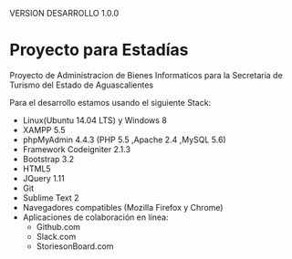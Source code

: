 VERSION DESARROLLO
1.0.0

# Proyecto para Estadías
Proyecto de Administracion de Bienes Informaticos para la Secretaria de Turismo del Estado de Aguascalientes

Para el desarrollo estamos usando el siguiente Stack:

* Linux(Ubuntu 14.04 LTS) y Windows 8
* XAMPP 5.5
* phpMyAdmin 4.4.3 (PHP 5.5  ,Apache 2.4 ,MySQL 5.6)
* Framework Codeigniter 2.1.3
* Bootstrap 3.2
* HTML5
* JQuery 1.11
* Git
* Sublime Text 2
* Navegadores compatibles (Mozilla Firefox y Chrome)
* Aplicaciones de colaboración en línea:
    * Github.com
    * Slack.com
    * StoriesonBoard.com
